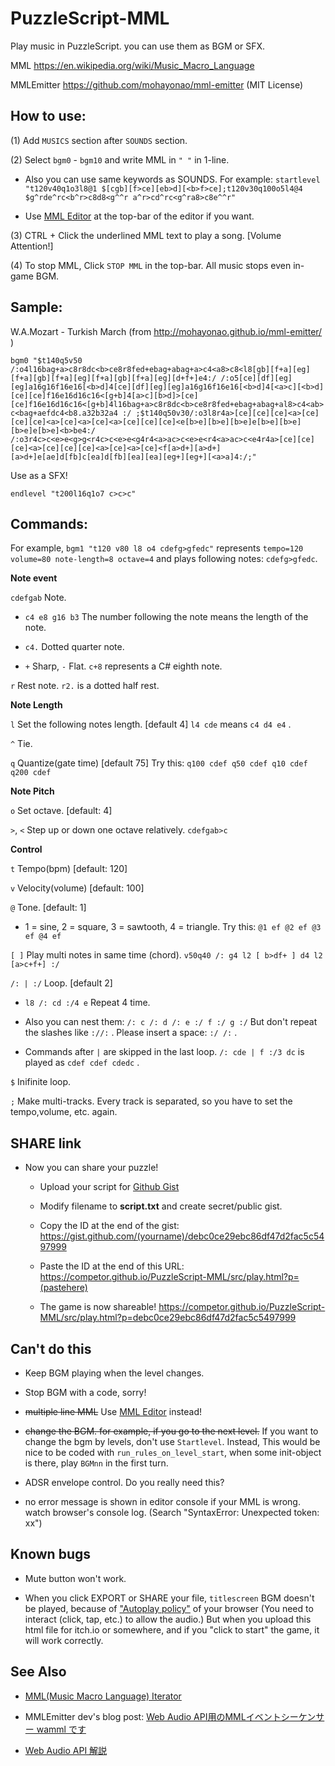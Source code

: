 # PuzzleScript-MML

Play music in PuzzleScript. you can use them as BGM or SFX.

MML https://en.wikipedia.org/wiki/Music_Macro_Language

MMLEmitter https://github.com/mohayonao/mml-emitter (MIT License)

## How to use:

(1) Add `MUSICS` section after `SOUNDS` section.

(2) Select `bgm0` - `bgm10` and write MML in `" "` in 1-line. 

* Also you can use same keywords as SOUNDS. For example: `startlevel "t120v40q1o3l8@1 $[cgb][f>ce][eb>d][<b>f>ce];t120v30q100o5l4@4 $g^rde^rc<b^r>c8d8<g^^r a^r>cd^rc<g^ra8>c8e^^r"`

* Use [MML Editor](https://competor.github.io/PuzzleScript-MML/src/mmleditor.html) at the top-bar of the editor if you want.

(3) CTRL + Click the underlined MML text to play a song. [Volume Attention!]

(4) To stop MML, Click `STOP MML` in the top-bar. All music stops even in-game BGM.

## Sample:

W.A.Mozart - Turkish March (from http://mohayonao.github.io/mml-emitter/ )

`bgm0 "$t140q5v50 /:o4l16bag+a>c8r8dc<b>ce8r8fed+ebag+abag+a>c4<a8>c8<l8[gb][f+a][eg][f+a][gb][f+a][eg][f+a][gb][f+a][eg][d+f+]e4:/ /:o5[ce][df][eg][eg]a16g16f16e16[<b>d]4[ce][df][eg][eg]a16g16f16e16[<b>d]4[<a>c][<b>d][ce][ce]f16e16d16c16<[g+b]4[a>c][b>d]>[ce][ce]f16e16d16c16<[g+b]4l16bag+a>c8r8dc<b>ce8r8fed+ebag+abag+al8>c4<ab>c<bag+aefdc4<b8.a32b32a4 :/ ;$t140q50v30/:o3l8r4a>[ce][ce][ce]<a>[ce][ce][ce]<a>[ce]<a>[ce]<a>[ce][ce][ce]<e[b>e][b>e][b>e]e[b>e][b>e][b>e]e[b>e]<b>be4:/ /:o3r4c>c<e>e<g>g<r4c>c<e>e<g4r4<a>ac>c<e>e<r4<a>ac>c<e4r4a>[ce][ce][ce]<a>[ce][ce][ce]<a>[ce]<a>[ce]<f[a>d+][a>d+][a>d+]e[ae]d[fb]c[ea]d[fb][ea][ea][eg+][eg+][<a>a]4:/;"`

Use as a SFX!

`endlevel "t200l16q1o7 c>c>c"`

## Commands:

For example, `bgm1 "t120 v80 l8 o4 cdefg>gfedc"` represents `tempo=120 volume=80 note-length=8 octave=4` and plays following notes: `cdefg>gfedc`.

**Note event**

`cdefgab` Note. 

* `c4 e8 g16 b3` The number following the note means the length of the note.

* `c4.` Dotted quarter note.

* `+` Sharp, `-` Flat. `c+8` represents a C# eighth note.

`r` Rest note. `r2.` is a dotted half rest.

**Note Length**

`l` Set the following notes length. [default 4] `l4 cde` means `c4 d4 e4` .

`^` Tie.

`q` Quantize(gate time) [default 75] Try this: `q100 cdef q50 cdef q10 cdef q200 cdef`

**Note Pitch**

`o` Set octave. [default: 4]

`>`, `<` Step up or down one octave relatively. `cdefgab>c`

**Control**

`t` Tempo(bpm) [default: 120]

`v` Velocity(volume) [default: 100]

`@` Tone. [default: 1] 

* 1 = sine, 2 = square, 3 = sawtooth, 4 = triangle. Try this: `@1 ef @2 ef @3 ef @4 ef`

`[ ]` Play multi notes in same time (chord). `v50q40 /: g4 l2 [ b>df+ ] d4 l2 [a>c+f+] :/`

`/: | :/` Loop. [default 2] 

* `l8 /: cd :/4 e` Repeat 4 time. 

* Also you can nest them: `/: c /: d /: e :/ f :/ g :/` But don't repeat the slashes like `://:` . Please insert a space: `:/ /:` .
* Commands after `|` are skipped in the last loop. `/: cde | f :/3 dc` is played as `cdef cdef cdedc` .

`$` Inifinite loop.

`;` Make multi-tracks. Every track is separated, so you have to set the tempo,volume, etc. again.

## SHARE link

* Now you can share your puzzle!

    * Upload your script for [Github Gist](https://gist.github.com/)

    * Modify filename to **script.txt** and create secret/public gist.

    * Copy the ID at the end of the gist: https://gist.github.com/(yourname)/debc0ce29ebc86df47d2fac5c5497999

    * Paste the ID at the end of this URL: https://competor.github.io/PuzzleScript-MML/src/play.html?p=(pastehere)

    * The game is now shareable! https://competor.github.io/PuzzleScript-MML/src/play.html?p=debc0ce29ebc86df47d2fac5c5497999


## Can't do this

* Keep BGM playing when the level changes.

* Stop BGM with a code, sorry!

* ~~multiple line MML~~ Use [MML Editor](https://competor.github.io/PuzzleScript-MML/src/mmleditor.html) instead!

* ~~change the BGM. for example, if you go to the next level.~~ If you want to change the bgm by levels, don't use `Startlevel`. Instead, This would be nice to be coded with `run_rules_on_level_start`, when some init-object is there, play `BGMnn` in the first turn.

* ADSR envelope control. Do you really need this?

* no error message is shown in editor console if your MML is wrong. watch browser's console log. (Search "SyntaxError: Unexpected token: xx")

## Known bugs

* Mute button won't work.

* When you click EXPORT or SHARE your file, `titlescreen` BGM doesn't be played, because of ["Autoplay policy"](https://developer.chrome.com/blog/autoplay/) of your browser (You need to interact (click, tap, etc.) to allow the audio.) But when you upload this html file for itch.io or somewhere, and if you "click to start" the game, it will work correctly.

## See Also

* [MML(Music Macro Language) Iterator](https://github.com/mohayonao/mml-iterator)

* MMLEmitter dev's blog post: [Web Audio API用のMMLイベントシーケンサー wamml です](https://mohayonao.hatenablog.com/entry/2014/08/18/135210)

* [Web Audio API 解説](https://www.g200kg.com/jp/docs/webaudio/index.html)
